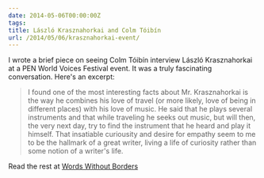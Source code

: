 ```yaml
---
date: 2014-05-06T00:00:00Z
tags: 
title: László Krasznahorkai and Colm Tóibín
url: /2014/05/06/krasznahorkai-event/
---
```


I wrote a brief piece on seeing Colm Tóibín interview László Krasznahorkai at a PEN World Voices Festival event. It was a truly fascinating conversation. Here's an excerpt:

>I found one of the most interesting facts about Mr. Krasznahorkai is the way he combines his love of travel (or more likely, love of being in different places) with his love of music. He said that he plays several instruments and that while traveling he seeks out music, but will then, the very next day, try to find the instrument that he heard and play it himself. That insatiable curiousity and desire for empathy seem to me to be the hallmark of a great writer, living a life of curiosity rather than some notion of a writer's life.

Read the rest at [Words Without Borders](http://wordswithoutborders.org/dispatches/article/pen-world-voices-master-class-laszlo-krasznahorkai-and-colm-toibin#ixzz30zHq01oI)
